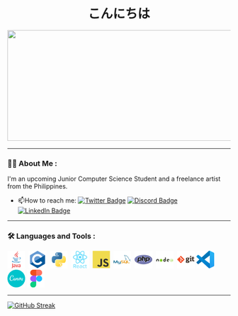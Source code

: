 <h1 align="center">
  こんにちは 
</h1> 

<div align="center">
  <img src="https://imgur.com/B8lZ9ce.gif" width="600" height="250"/>
</div>

---

### :woman_technologist: About Me :

I'm an upcoming Junior Computer Science Student and a freelance artist from the Philippines.
- :mailbox:How to reach me: [![Twitter Badge](https://img.shields.io/badge/-yozorathebread-blue?style=flat&logo=Twitter&logoColor=white)](https://twitter.com/yozorathebread?s=21&t=4-OvZf_QZe_GjyAxYAlalw)  [![Discord Badge](https://img.shields.io/badge/-chocopandesuu-7289DA?style=flat&logo=Discord&logoColor=white)](https://discord.com) [![LinkedIn Badge](https://img.shields.io/badge/-Daphne-blue?style=flat&logo=LinkedIn&logoColor=white)](https://www.linkedin.com/in/daphne-julienne-agao-b17173226)

---
### :hammer_and_wrench: Languages and Tools :
<div>
  <img src="https://github.com/devicons/devicon/blob/master/icons/java/java-original-wordmark.svg" title="Java" alt="Java" width="40" height="40"/>&nbsp;
  <img src="https://github.com/devicons/devicon/blob/master/icons/c/c-original.svg" title="C" alt="C" width="40" height="40"/>&nbsp;
  <img src="https://github.com/devicons/devicon/blob/master/icons/python/python-original.svg" title="Python" alt="Python" width="40" height="40"/>&nbsp;
  <img src="https://github.com/devicons/devicon/blob/master/icons/react/react-original-wordmark.svg" title="React" alt="React" width="40" height="40"/>&nbsp;
  <img src="https://github.com/devicons/devicon/blob/master/icons/javascript/javascript-original.svg" title="JavaScript" alt="JavaScript" width="40" height="40"/>&nbsp;
  <img src="https://github.com/devicons/devicon/blob/master/icons/mysql/mysql-original-wordmark.svg" title="MySQL"  alt="MySQL" width="40" height="40"/>&nbsp;
  <img src="https://github.com/devicons/devicon/blob/master/icons/php/php-original.svg" title="PHP"  alt="PHP" width="40" height="40"/>&nbsp;
  <img src="https://github.com/devicons/devicon/blob/master/icons/nodejs/nodejs-original-wordmark.svg" title="NodeJS" alt="NodeJS" width="40" height="40"/>&nbsp;
  <img src="https://github.com/devicons/devicon/blob/master/icons/git/git-original-wordmark.svg" title="Git" **alt="Git" width="40" height="40"/>
  <img src="https://github.com/devicons/devicon/blob/master/icons/vscode/vscode-original.svg" title="VSCode" **alt="VSCode" width="40" height="40"/>
   <img src="https://github.com/devicons/devicon/blob/master/icons/canva/canva-original.svg" title=Canva" **alt="Canva" width="40" height="40"/> 
   <img src="https://github.com/devicons/devicon/blob/master/icons/figma/figma-original.svg" title=Figma" **alt="Figma" width="40" height="40"/> 
</div>

---

[![GitHub Streak](http://github-readme-streak-stats.herokuapp.com?user=dapooni&theme=tokyonight-duo)](https://git.io/streak-stats)
